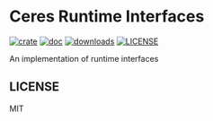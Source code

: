 # Ceres Runtime Interfaces

[![crate](https://img.shields.io/crates/v/ceres-ri.svg)](https://crates.io/crates/ceres-ri)
[![doc](https://img.shields.io/badge/current-docs-brightgreen.svg)](https://docs.rs/ceres-ri/)
[![downloads](https://img.shields.io/crates/d/ceres-ri.svg)](https://crates.io/crates/ceres-ri)
[![LICENSE](https://img.shields.io/crates/l/ceres-ri.svg)](https://choosealicense.com/licenses/apache-2.0/)

An implementation of runtime interfaces

## LICENSE

MIT

